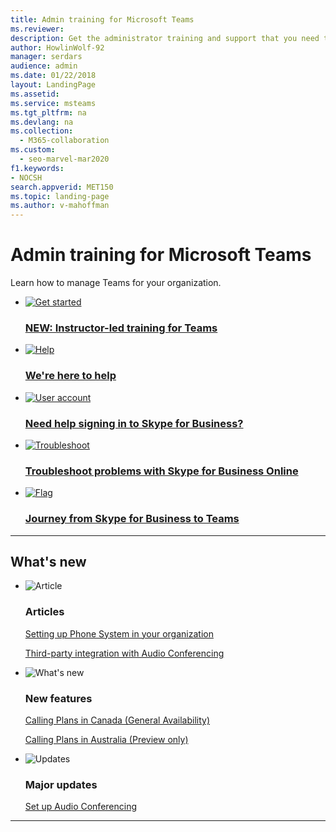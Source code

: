 ```yaml
---
title: Admin training for Microsoft Teams
ms.reviewer: 
description: Get the administrator training and support that you need to manage Microsoft Teams in your organization.
author: HowlinWolf-92
manager: serdars
audience: admin
ms.date: 01/22/2018
layout: LandingPage
ms.assetid: 
ms.service: msteams
ms.tgt_pltfrm: na
ms.devlang: na
ms.collection: 
  - M365-collaboration
ms.custom:
  - seo-marvel-mar2020
f1.keywords:
- NOCSH
search.appverid: MET150
ms.topic: landing-page
ms.author: v-mahoffman
---
```

# Admin training for Microsoft Teams

Learn how to manage Teams for your organization.

<ul class="panelContent cardsFTitle">
    <li>
        <a href="instructor-led-training-teams-landing-page.yml">
        <div class="cardSize">
            <div class="cardPadding">
                <div class="card">
                    <div class="cardImageOuter">
                        <div class="cardImage">
                            <img src="https://docs.microsoft.com/office/media/icons/get-started-blue.svg" alt="Get started" />
                        </div>
                    </div>
                    <div class="cardText">
                        <h3>NEW: Instructor-led training for Teams</h3>
                    </div>
                </div>
            </div>
        </div>
        </a>
    </li>
    <li>
        <a href="https://support.office.com/article/Contact-support-for-business-products-Admin-Help-32a17ca7-6fa0-4870-8a8d-e25ba4ccfd4b">
        <div class="cardSize">
            <div class="cardPadding">
                <div class="card">
                    <div class="cardImageOuter">
                        <div class="cardImage">
                            <img src="https://docs.microsoft.com/office/media/icons/help.svg" alt="Help" />
                        </div>
                    </div>
                    <div class="cardText">
                        <h3>We're here to help</h3>
                    </div>
                </div>
            </div>
        </div>
        </a>
    </li>
    <li>
        <a href="https://support.office.com/article/448b8ea7-5b33-444a-afd4-175fc9930d05">
        <div class="cardSize">
            <div class="cardPadding">
                <div class="card">
                    <div class="cardImageOuter">
                        <div class="cardImage">
                            <img src="https://docs.microsoft.com/office/media/icons/user-accounts.svg" alt="User account" />
                        </div>
                    </div>
                    <div class="cardText">
                        <h3>Need help signing in to Skype for Business?</h3>
                    </div>
                </div>
            </div>
        </div>
        </a>
    </li>
    <li>
        <a href="/SkypeForBusiness/set-up-skype-for-business-online/troubleshoot-problems-with-skype-for-business-online">
        <div class="cardSize">
            <div class="cardPadding">
                <div class="card">
                    <div class="cardImageOuter">
                        <div class="cardImage">
                            <img src="https://docs.microsoft.com/office/media/icons/toolbox.svg" alt="Troubleshoot" />
                        </div>
                    </div>
                    <div class="cardText">
                        <h3>Troubleshoot problems with Skype for Business Online</h3>
                    </div>
                </div>
            </div>
        </div>
        </a>
    </li>
    <li>
        <a href="https://docs.microsoft.com/MicrosoftTeams/upgrade-start-here">
        <div class="cardSize">
            <div class="cardPadding">
                <div class="card">
                    <div class="cardImageOuter">
                        <div class="cardImage">
                            <img src="https://docs.microsoft.com/office/media/icons/flag-blue.svg" alt="Flag" />
                        </div>
                    </div>
                    <div class="cardText">
                        <h3>Journey from Skype for Business to Teams</h3>
                    </div>
                </div>
            </div>
        </div>
        </a>
    </li>
</ul>

---

<h2>What's new</h2>

<ul class="panelContent cardsF">
    <li>
        <div class="cardSize">
            <div class="cardPadding">
                <div class="card">
                    <div class="cardImageOuter">
                        <div class="cardImage">
                            <img src="https://docs.microsoft.com/office/media/icons/paragraph-writing-blue.svg" alt="Article" />
                        </div>
                    </div>
                    <div class="cardText">
                        <h3>Articles</h3>
                        <p><a 
                        href="/SkypeForBusiness/what-is-phone-system-in-office-365/setting-up-your-phone-system">Setting up Phone System in your organization</a></p>
                        <p><a href="/SkypeForBusiness/legal-and-regulatory/end-of-integration-with-3rd-party-providers">Third-party integration with Audio Conferencing</a></p>
                    </div>
                </div>
            </div>
        </div>
    </li>
    <li>
        <div class="cardSize">
            <div class="cardPadding">
                <div class="card">
                    <div class="cardImageOuter">
                        <div class="cardImage">
                            <img src="https://docs.microsoft.com/office/media/icons/whats-new-megaphone-blue.svg" alt="What's new" />
                        </div>
                    </div>
                    <div class="cardText">
                        <h3>New features</h3>
                        <p><a href="/SkypeForBusiness/country-and-region-availability-for-audio-conferencing-and-calling-plans/availability-in-canada">Calling Plans in Canada (General Availability)</a></p>
                        <p><a href="/SkypeForBusiness/country-and-region-availability-for-audio-conferencing-and-calling-plans/availability-in-australia">Calling Plans in Australia (Preview only)</a></p>
                    </div>
                </div>
            </div>
        </div>
    </li>
    <li>
        <div class="cardSize">
            <div class="cardPadding">
                <div class="card">
                    <div class="cardImageOuter">
                        <div class="cardImage">
                            <img src="https://docs.microsoft.com/office/media/icons/connector-blue.svg" alt="Updates" />
                        </div>
                    </div>
                    <div class="cardText">
                        <h3>Major updates</h3>
                        <p><a href="/SkypeForBusiness/audio-conferencing-in-office-365/set-up-audio-conferencing">Set up Audio Conferencing</a></p>
                    </div>
                </div>
            </div>
        </div>
    </li>
</ul>

---

